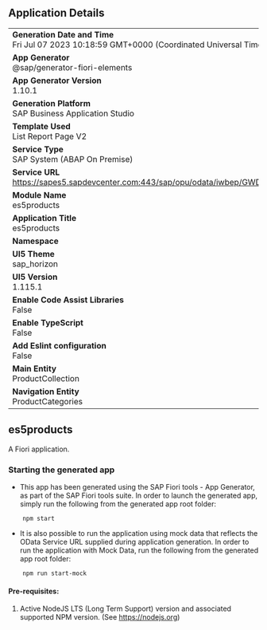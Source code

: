 ## Application Details
|               |
| ------------- |
|**Generation Date and Time**<br>Fri Jul 07 2023 10:18:59 GMT+0000 (Coordinated Universal Time)|
|**App Generator**<br>@sap/generator-fiori-elements|
|**App Generator Version**<br>1.10.1|
|**Generation Platform**<br>SAP Business Application Studio|
|**Template Used**<br>List Report Page V2|
|**Service Type**<br>SAP System (ABAP On Premise)|
|**Service URL**<br>https://sapes5.sapdevcenter.com:443/sap/opu/odata/iwbep/GWDEMO
|**Module Name**<br>es5products|
|**Application Title**<br>es5products|
|**Namespace**<br>|
|**UI5 Theme**<br>sap_horizon|
|**UI5 Version**<br>1.115.1|
|**Enable Code Assist Libraries**<br>False|
|**Enable TypeScript**<br>False|
|**Add Eslint configuration**<br>False|
|**Main Entity**<br>ProductCollection|
|**Navigation Entity**<br>ProductCategories|

## es5products

A Fiori application.

### Starting the generated app

-   This app has been generated using the SAP Fiori tools - App Generator, as part of the SAP Fiori tools suite.  In order to launch the generated app, simply run the following from the generated app root folder:

```
    npm start
```

- It is also possible to run the application using mock data that reflects the OData Service URL supplied during application generation.  In order to run the application with Mock Data, run the following from the generated app root folder:

```
    npm run start-mock
```

#### Pre-requisites:

1. Active NodeJS LTS (Long Term Support) version and associated supported NPM version.  (See https://nodejs.org)


